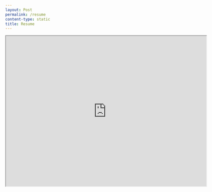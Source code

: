 ```yaml
---
layout: Post
permalink: /resume
content-type: static
title: Resume
---
```


<iframe src="https://drive.google.com/file/d/16n011R0OEzjJVRwClKxbSRfWKLYfo033/preview" width="640" height="480" allow="autoplay"></iframe>